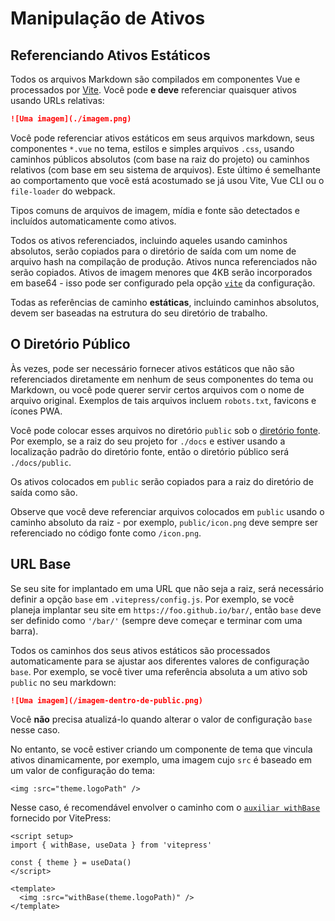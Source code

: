 # Manipulação de Ativos

## Referenciando Ativos Estáticos

Todos os arquivos Markdown são compilados em componentes Vue e processados por [Vite](https://vitejs.dev/guide/assets.html). Você pode **e deve** referenciar quaisquer ativos usando URLs relativas:

```md
![Uma imagem](./imagem.png)
```

Você pode referenciar ativos estáticos em seus arquivos markdown, seus componentes `*.vue` no tema, estilos e simples arquivos `.css`, usando caminhos públicos absolutos (com base na raiz do projeto) ou caminhos relativos (com base em seu sistema de arquivos). Este último é semelhante ao comportamento que você está acostumado se já usou Vite, Vue CLI ou o `file-loader` do webpack.

Tipos comuns de arquivos de imagem, mídia e fonte são detectados e incluídos automaticamente como ativos.

Todos os ativos referenciados, incluindo aqueles usando caminhos absolutos, serão copiados para o diretório de saída com um nome de arquivo hash na compilação de produção. Ativos nunca referenciados não serão copiados. Ativos de imagem menores que 4KB serão incorporados em base64 - isso pode ser configurado pela opção [`vite`](../reference/site-config#vite) da configuração.

Todas as referências de caminho **estáticas**, incluindo caminhos absolutos, devem ser baseadas na estrutura do seu diretório de trabalho.

## O Diretório Público

Às vezes, pode ser necessário fornecer ativos estáticos que não são referenciados diretamente em nenhum de seus componentes do tema ou Markdown, ou você pode querer servir certos arquivos com o nome de arquivo original. Exemplos de tais arquivos incluem `robots.txt`, favicons e ícones PWA.

Você pode colocar esses arquivos no diretório `public` sob o [diretório fonte](./routing#source-directory). Por exemplo, se a raiz do seu projeto for `./docs` e estiver usando a localização padrão do diretório fonte, então o diretório público será `./docs/public`.

Os ativos colocados em `public` serão copiados para a raiz do diretório de saída como são.

Observe que você deve referenciar arquivos colocados em `public` usando o caminho absoluto da raiz - por exemplo, `public/icon.png` deve sempre ser referenciado no código fonte como `/icon.png`.

## URL Base

Se seu site for implantado em uma URL que não seja a raiz, será necessário definir a opção `base` em `.vitepress/config.js`. Por exemplo, se você planeja implantar seu site em `https://foo.github.io/bar/`, então `base` deve ser definido como `'/bar/'` (sempre deve começar e terminar com uma barra).

Todos os caminhos dos seus ativos estáticos são processados automaticamente para se ajustar aos diferentes valores de configuração `base`. Por exemplo, se você tiver uma referência absoluta a um ativo sob `public` no seu markdown:

```md
![Uma imagem](/imagem-dentro-de-public.png)
```

Você **não** precisa atualizá-lo quando alterar o valor de configuração `base` nesse caso.

No entanto, se você estiver criando um componente de tema que vincula ativos dinamicamente, por exemplo, uma imagem cujo `src` é baseado em um valor de configuração do tema:

```vue
<img :src="theme.logoPath" />
```

Nesse caso, é recomendável envolver o caminho com o [`auxiliar withBase`](../reference/runtime-api#withbase) fornecido por VitePress:

```vue
<script setup>
import { withBase, useData } from 'vitepress'

const { theme } = useData()
</script>

<template>
  <img :src="withBase(theme.logoPath)" />
</template>
```
